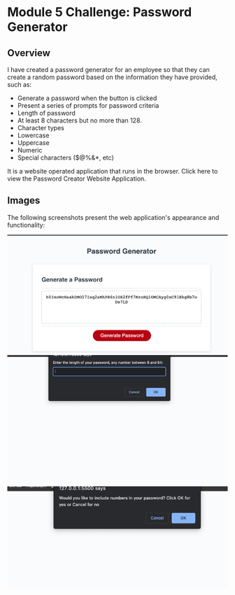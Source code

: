 # Module 5 Challenge: Password Generator

## Overview

I have created a password generator for an employee so that they can create a random password based on
the information they have provided, such as: 

 * Generate a password when the button is clicked
 * Present a series of prompts for password criteria
 * Length of password
 * At least 8 characters but no more than 128.
 * Character types
 * Lowercase
 * Uppercase
 * Numeric
 * Special characters ($@%&*, etc)

It is a website operated application that runs in the browser. 
Click here to view the Password Creator Website Application.

## Images 
The following screenshots present the web application's appearance and functionality:

![password generator](/assets/Screenshot%202023-02-08%20at%2014.05.24.png)
![password generator](/assets/Screenshot%202023-02-08%20at%2014.05.43.png)
![password generator](/assets/Screenshot%202023-02-08%20at%2014.06.08.png)

